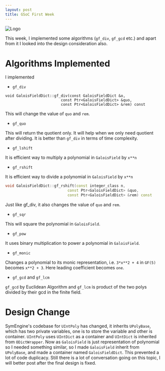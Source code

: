 ```yaml
---
layout: post
title: GSoC First Week
---
```


![Logo](https://summerofcode.withgoogle.com/static/img/summer-of-code-logo.svg)

This week, I implemented some algorithms (`gf_div`, `gf_gcd` etc.) and apart from it I looked into the design consideration also.

# Algorithms Implemented

I implemented 
- `gf_div`

``` C+++
void GaloisFieldDict::gf_div(const GaloisFieldDict &o,
                         const Ptr<GaloisFieldDict> &quo,
                         const Ptr<GaloisFieldDict> &rem) const
```                               
This will change the value of `quo` and `rem`.

- `gf_quo`

This will return the quotient only. It will help when we only need quotient after dividing.
It is better than `gf_div` in terms of time complexity.

- `gf_lshift`

It is efficient way to multiply a polynomial in `GaloisField` by `x**n`

- `gf_rshift`

It is efficient way to divide a polynomial in `GaloisField` by `x**n`

``` C++
void GaloisFieldDict::gf_rshift(const integer_class n,
                            const Ptr<GaloisFieldDict> &quo,
                            const Ptr<GaloisFieldDict> &rem) const
```

Just like gf_div, it also changes the value of `quo` and `rem`.

- `gf_sqr`

This will square the polynomial in `GaloisField`.

- `gf_pow`

It uses binary multiplication to power a polynomial in `GaloisField`.

- `gf_monic`

Changes a polynomial to its monic representation, i.e. `3*x**2 + 4` in `GF(5)` becomes `x**2 + 3`. Here leading coefficient becomes `one`.

- `gf_gcd` and `gf_lcm`

`gf_gcd` by Euclidean Algorithm and `gf_lcm` is product of the two polys divided by their gcd in the finite field.


# Design Change

SymEngine's codebase for `UIntPoly` has changed, it inherits `UPolyBase`, which has two private variables, one is to store the variable and other is container. `UIntPoly` uses `UIntDict` as a container and `UIntDict` is inherited from `ODictWrapper`.
Now as `GaloisField` is just representation of polynomial so I needed something similar, so I made `GaloisField` inherit from `UPolyBase`, and made a container named `GaloisFieldDict`.
This prevented a lot of code duplicacy.
Still there is a lot of conversation going on this topic, I will better post after the final design is fixed.
